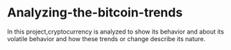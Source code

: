 # Analyzing-the-bitcoin-trends
In this project,cryptocurrency is analyzed to show its behavior and about its volatile behavior and how these trends or change describe its nature.          
